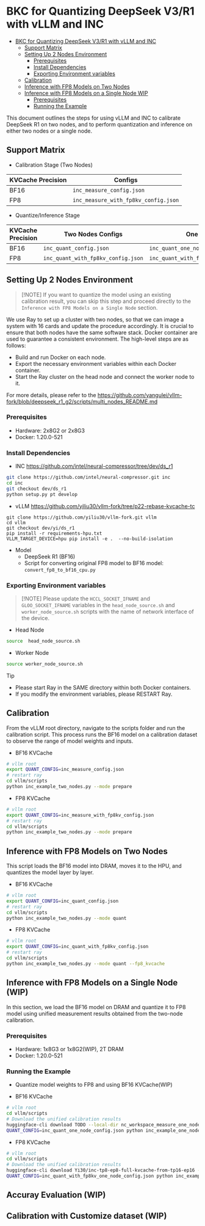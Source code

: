 # BKC for Quantizing DeepSeek V3/R1 with vLLM and INC

<!-- TOC -->

- [BKC for Quantizing DeepSeek V3/R1 with vLLM and INC](#bkc-for-quantizing-deepseek-v3r1-with-vllm-and-inc)
    - [Support Matrix](#support-matrix)
    - [Setting Up 2 Nodes Environment](#setting-up-2-nodes-environment)
        - [Prerequisites](#prerequisites)
        - [Install Dependencies](#install-dependencies)
        - [Exporting Environment variables](#exporting-environment-variables)
    - [Calibration](#calibration)
    - [Inference with FP8 Models on Two Nodes](#inference-with-fp8-models-on-two-nodes)
    - [Inference with FP8 Models on a Single Node WIP](#inference-with-fp8-models-on-a-single-node-wip)
        - [Prerequisites](#prerequisites)
        - [Running the Example](#running-the-example)

<!-- /TOC -->

This document outlines the steps for using vLLM and INC to calibrate DeepSeek R1 on two nodes, and to perform quantization and inference on either two nodes or a single node.

## Support Matrix

- Calibration Stage (Two Nodes)

| KVCache Precision | Configs |
|---|---|
| BF16              | `inc_measure_config.json`         |
| FP8                | `inc_measure_with_fp8kv_config.json`|

- Quantize/Inference Stage

| KVCache Precision | Two Nodes Configs | One Node Configs |
|---|---|---|
| BF16              | `inc_quant_config.json`          | `inc_quant_one_node_config.json`|
| FP8               | `inc_quant_with_fp8kv_config.json`| `inc_quant_with_fp8kv_one_node_config.json`|


## Setting Up 2 Nodes Environment
>
> [!NOTE]
> If you want to quantize the model using an existing calibration result, you can skip this step and proceed directly to the `Inference with FP8 Models on a Single Node` section.

We use Ray to set up a cluster with two nodes, so that we can image a system with 16 cards and update the procedure accordingly. It is crucial to ensure that both nodes have the same software stack. Docker container are used to guarantee a consistent environment. The high-level steps are as follows:

- Build and run Docker on each node.
- Export the necessary environment variables within each Docker container.
- Start the Ray cluster on the head node and connect the worker node to it.

For more details, please refer to the <https://github.com/yangulei/vllm-fork/blob/deepseek_r1_g2/scripts/multi_nodes_README.md>

### Prerequisites

- Hardware: 2x8G2 or 2x8G3
- Docker: 1.20.0-521

### Install Dependencies

- INC https://github.com/intel/neural-compressor/tree/dev/ds_r1

```bash
git clone https://github.com/intel/neural-compressor.git inc
cd inc
git checkout dev/ds_r1
python setup.py pt develop
```

- vLLM https://github.com/yiliu30/vllm-fork/tree/p22-rebase-kvcache-tc

```
git clone https://github.com/yiliu30/vllm-fork.git vllm
cd vllm
git checkout dev/yi/ds_r1
pip install -r requirements-hpu.txt
VLLM_TARGET_DEVICE=hpu pip install -e .  --no-build-isolation
```

- Model
  - DeepSeek R1 (BF16)
  - Script for converting original FP8 model to BF16 model: `convert_fp8_to_bf16_cpu.py`

### Exporting Environment variables
>
> [!NOTE]
> Please update the `HCCL_SOCKET_IFNAME` and `GLOO_SOCKET_IFNAME` variables in the `head_node_source.sh` and `worker_node_source.sh` scripts with the name of network interface of the device.

- Head Node

```bash
source  head_node_source.sh
```

- Worker Node

```bash
source worker_node_source.sh
```

> [!TIP]
> - Please start Ray in the SAME directory within both Docker containers.
> - If you modify the environment variables, please RESTART Ray.

## Calibration

From the vLLM root directory, navigate to the scripts folder and run the calibration script. This process runs the BF16 model on a calibration dataset to observe the range of model weights and inputs.

- BF16 KVCache

```bash
# vllm root
export QUANT_CONFIG=inc_measure_config.json
# restart ray 
cd vllm/scripts
python inc_example_two_nodes.py --mode prepare
```

- FP8 KVCache
```bash
# vllm root
export QUANT_CONFIG=inc_measure_with_fp8kv_config.json
# restart ray 
cd vllm/scripts
python inc_example_two_nodes.py --mode prepare
```


## Inference with FP8 Models on Two Nodes

This script loads the BF16 model into DRAM, moves it to the HPU, and quantizes the model layer by layer.

- BF16 KVCache
```bash
# vllm root
export QUANT_CONFIG=inc_quant_config.json
# restart ray
cd vllm/scripts
python inc_example_two_nodes.py --mode quant
```

- FP8 KVCache
```bash
# vllm root
export QUANT_CONFIG=inc_quant_with_fp8kv_config.json
# restart ray
cd vllm/scripts
python inc_example_two_nodes.py --mode quant --fp8_kvcache
```

## Inference with FP8 Models on a Single Node (WIP)

In this section, we load the BF16 model on DRAM and quantize it to FP8 model using unified measurement results obtained from the two-node calibration.

### Prerequisites

- Hardware: 1x8G3 or 1x8G2(WIP), 2T DRAM
- Docker: 1.20.0-521

### Running the Example

- Quantize model weights to FP8 and using BF16 KVCache(WIP)


- BF16 KVCache
```bash
# vllm root
cd vllm/scripts
# Download the unified calibration results
huggingface-cli download TODO --local-dir nc_workspace_measure_one_node
QUANT_CONFIG=inc_quant_one_node_config.json python inc_example_one_node.py
```

- FP8 KVCache
```bash
# vllm root
cd vllm/scripts
# Download the unified calibration results
huggingface-cli download Yi30/inc-tp8-ep8-full-kvcache-from-tp16-ep16 --local-dir nc_workspace_measure_kvache_one_node
QUANT_CONFIG=inc_quant_with_fp8kv_one_node_config.json python inc_example_one_node.py --fp8_kvcache
```

## Accuray Evaluation (WIP)

## Calibration with Customize dataset (WIP)
